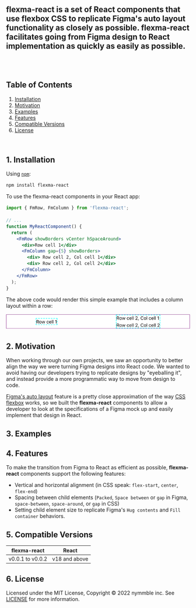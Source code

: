## **flexma-react** is a set of React components that use flexbox CSS to replicate Figma's auto layout functionality as closely as possible. flexma-react facilitates going from Figma design to React implementation as quickly as easily as possible.

<br />
<br />

## Table of Contents

1. [Installation](#1-installation)
2. [Motivation](#2-motivation)
3. [Examples](#3-examples)
4. [Features](#4-features)
5. [Compatible Versions](#5-compatible-versions)
6. [License](#6-license)

<br />

## 1. Installation

Using [`npm`](https://www.npmjs.com/package/flexma-react):

```bash
npm install flexma-react
```

To use the flexma-react components in your React app:

```jsx
import { FmRow, FmColumn } from 'flexma-react';

// ...
function MyReactComponent() {
  return (
    <FmRow showBorders vCenter hSpaceAround>
      <div>Row cell 1</div>
      <FmColumn gap={5} showBorders>
        <div> Row cell 2, Col cell 1</div>
        <div> Row cell 2, Col cell 2</div>
      </FmColumn>
    </FmRow>
  );
}
```

The above code would render this simple example that includes a column layout within a row:

<img src="https://raw.githubusercontent.com/nymmble/flexma-react/main/img/row-with-sub-column.png" alt="Row with sub-column">

## 2. Motivation

When working through our own projects, we saw an opportunity to better align the way we were turning Figma designs into React code. We wanted to avoid having our developers trying to replicate designs by "eyeballing it", and instead provide a more programmatic way to move from design to code.

[Figma's auto layout](https://help.figma.com/hc/en-us/articles/360040451373-Explore-auto-layout-properties) feature is a pretty close approximation of the way [CSS flexbox](https://developer.mozilla.org/en-US/docs/Web/CSS/CSS_Flexible_Box_Layout/Basic_Concepts_of_Flexbox) works, so we built the **flexma-react** components to allow a developer to look at the specifications of a Figma mock up and easily implement that design in React.

## 3. Examples

## 4. Features

To make the transition from Figma to React as efficient as possible, **flexma-react** components support the following features:

- Vertical and horizontal alignment (in CSS speak: `flex-start`, `center`, `flex-end`)
- Spacing between child elements (`Packed`, `Space between` or `gap` in Figma, `space-between`, `space-around`, or `gap` in CSS)
- Setting child element size to replicate Figma's `Hug contents` and `Fill container` behaviors.

## 5. Compatible Versions

| flexma-react     | React         |
| ---------------- | ------------- |
| v0.0.1 to v0.0.2 | v18 and above |

## 6. License

Licensed under the MIT License, Copyright © 2022 nymmble inc. See [LICENSE](https://github.com/nymmble/flexma-react/blob/main/LICENSE) for more information.
